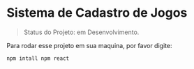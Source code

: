 <h1> Sistema de Cadastro de Jogos </h1>
  
> Status do Projeto: em Desenvolvimento.

Para rodar esse projeto em sua maquina, por favor digite:

```
npm intall npm react

```
